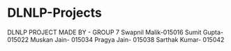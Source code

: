 # DLNLP-Projects
DLNLP PROJECT  MADE BY - GROUP 7  Swapnil Malik-015016  Sumit Gupta- 015022  Muskan Jain- 015034  Pragya Jain- 015038  Sarthak Kumar- 015042
